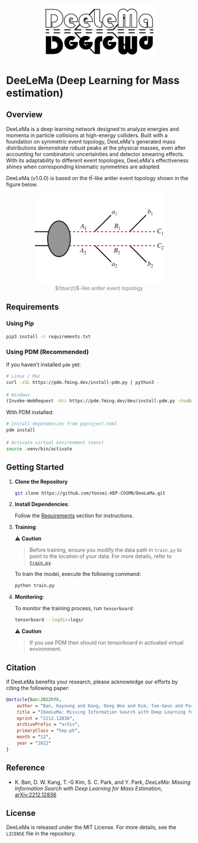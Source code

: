 <p align="center">
<img src="https://github.com/Yonsei-HEP-COSMO/DeeLeMa/blob/main/img/DeeLeMa.png?raw=true" width="300">
</p>

# $\textsf{DeeLeMa}$ (Deep Learning for Mass estimation)

## Overview

$\textsf{DeeLeMa}$ is a deep learning network designed to analyze energies and momenta in particle collisions at high-energy colliders. Built with a foundation on symmetric event topology, $\textsf{DeeLeMa}$'s generated mass distributions demonstrate robust peaks at the physical masses, even after accounting for combinatoric uncertainties and detector smearing effects. With its adaptability to different event topologies, $\textsf{DeeLeMa}$'s effectiveness shines when corresponding kinematic symmetries are adopted.

$\textsf{DeeLeMa}$ (v1.0.0) is based on the $t\bar{t}$-like antler event topology shown in the figure below.
<p align="center" style="color:gray">
<img src="https://github.com/Yonsei-HEP-COSMO/DeeLeMa/blob/main/img/topology.png?raw=true" width="350">
    <br>
    <m>$t\bar{t}$-like antler event topology</m>
</p>

## Requirements

### Using Pip

```bash
pip3 install -r requirements.txt
```

### Using PDM (Recommended)

If you haven't installed `pdm` yet:

```bash
# Linux / Mac
curl -sSL https://pdm.fming.dev/install-pdm.py | python3 -

# Windows
(Invoke-WebRequest -Uri https://pdm.fming.dev/dev/install-pdm.py -UseBasicParsing).Content | python -
```

With PDM installed:

```bash
# Install dependencies from pyproject.toml
pdm install

# Activate virtual environment (venv)
source .venv/bin/activate
```

## Getting Started

1. **Clone the Repository**

    ```bash
    git clone https://github.com/Yonsei-HEP-COSMO/DeeLeMa.git
    ```

2. **Install Dependencies**: 
   
   Follow the [Requirements](#requirements) section for instructions.

3. **Training**:

    ⚠️ **Caution**
    > Before training, ensure you modify the data path in `train.py` to point to the location of your data.
    > For more details, refer to [`train.py`](./train.py).

   To train the model, execute the following command:

    ```bash
    python train.py
    ```

4. **Monitoring**:
   
   To monitor the training process, run `tensorboard`:

    ```bash
    tensorboard --logdir=logs/
    ```

    ⚠️ **Caution**
    > If you use PDM then should run tensorboard in activated virtual environment.
  
    

## Citation

If $\textsf{DeeLeMa}$ benefits your research, please acknowledge our efforts by citing the following paper:

```bibtex
@article{Ban:2022hfk,
    author = "Ban, Kayoung and Kang, Dong Woo and Kim, Tae-Geun and Park, Seong Chan and Park, Yeji",
    title = "{DeeLeMa: Missing Information Search with Deep Learning for Mass Estimation}",
    eprint = "2212.12836",
    archivePrefix = "arXiv",
    primaryClass = "hep-ph",
    month = "12",
    year = "2022"
}
```

## Reference

* K. Ban, D. W. Kang, T.-G Kim, S. C. Park, and Y. Park,  *DeeLeMa: Missing Information Search with Deep Learning for Mass Estimation*, [arXiv:2212.12836](https://arxiv.org/abs/2212.12836)

## License

$\textsf{DeeLeMa}$ is released under the MIT License. For more details, see the `LICENSE` file in the repository.
